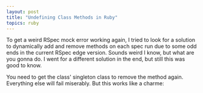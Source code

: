 ```yaml
---
layout: post
title: "Undefining Class Methods in Ruby"
topics: ruby
---
```

To get a weird RSpec mock error working again, I tried to look for a solution to dynamically add and remove methods on each spec run due to some odd ends in the current RSpec edge version. Sounds weird I know, but what are you gonna do. I went for a different solution in the end, but still this was good to know.

You need to get the class' singleton class to remove the method again. Everything else will fail miserably. But this works like a charme:

<script src="http://gist.github.com/11635.js"></script>